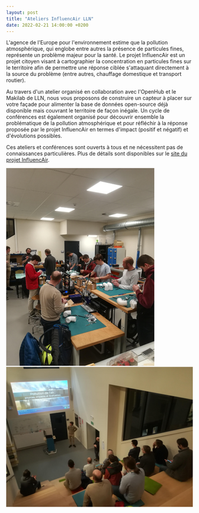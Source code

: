 ```yaml
---
layout: post
title: "Ateliers InfluencAir LLN"
date: 2022-02-21 14:00:00 +0200
---
```

L'agence de l'Europe pour l'environnement estime que la pollution atmosphérique, qui englobe entre autres la présence de particules fines, représente un problème majeur pour la santé. Le projet InfluencAir est un projet citoyen visant à cartographier la concentration en particules fines sur le territoire afin de permettre une réponse ciblée s'attaquant directement à la source du problème (entre autres, chauffage domestique et transport routier).

Au travers d'un atelier organisé en collaboration avec l'OpenHub et le Makilab de LLN, nous vous proposons de construire un capteur à placer sur votre façade pour alimenter la base de données open-source déjà disponible mais couvrant le territoire de façon inégale. Un cycle de conférences est également organisé pour découvrir ensemble la problématique de la pollution atmosphérique et pour réfléchir à la réponse proposée par le projet InfluencAir en termes d'impact (positif et négatif) et d'évolutions possibles.

Ces ateliers et conférences sont ouverts à tous et ne nécessitent pas de connaissances particulières. Plus de détails sont disponibles sur le [site du projet InfluencAir][influencair].

<img src="/img/2022-03-10-incluencair/atelier1.jpg" alt="picture1" width="400"/> <img src="/img/2022-03-10-incluencair/conference1.jpg" alt="picture2" width="600"/>

[influencair]: https://www.openhub.be/influencair-lln
